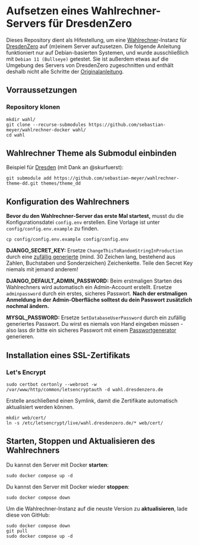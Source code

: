 # Aufsetzen eines Wahlrechner-Servers für DresdenZero

Dieses Repository dient als Hifestellung, um eine [Wahlrechner](https://github.com/sebastian-meyer/wahlrechner)-Instanz für [DresdenZero](https://www.dresdenzero.de) auf (m)einem Server aufzusetzen.
Die folgende Anleitung funktioniert nur auf Debian-basierten Systemen, und wurde ausschließlich mit `Debian 11 (Bullseye)` getestet.
Sie ist außerdem etwas auf die Umgebung des Servers von DresdenZero zugeschnitten und enthält deshalb nicht alle Schritte der [Originalanleitung](https://github.com/wahlrechner/server).

## Vorraussetzungen

### Repository klonen

```
mkdir wahl/
git clone --recurse-submodules https://github.com/sebastian-meyer/wahlrechner-docker wahl/
cd wahl
```

## Wahlrechner Theme als Submodul einbinden

Beispiel für [Dresden](https://github.com/sebastian-meyer/wahlrechner-theme-dd.git) (mit Dank an @skurfuerst):

```
git submodule add https://github.com/sebastian-meyer/wahlrechner-theme-dd.git themes/theme_dd
```

## Konfiguration des Wahlrechners

**Bevor du den Wahlrechner-Server das erste Mal startest,** musst du die Konfigurationsdatei `config.env` erstellen. Eine Vorlage ist unter `config/config.env.example` zu finden.

```
cp config/config.env.example config/config.env
```

**DJANGO_SECRET_KEY:** Ersetze `ChangeThisToRandomStringInProduction` durch eine [zufällig generierte](https://1password.com/de/password-generator/) (mind. 30 Zeichen lang, bestehend aus Zahlen, Buchstaben und Sonderzeichen) Zeichenkette. Teile den Secret Key niemals mit jemand anderem!

**DJANGO_DEFAULT_ADMIN_PASSWORD:** Beim erstmaligen Starten des Wahlrechners wird automatisch ein Admin-Account erstellt. Ersetze `adminpassword` durch ein erstes, sicheres Passwort. **Nach der erstmaligen Anmeldung in der Admin-Oberfläche solltest du dein Passwort zusätzlich nochmal ändern.**

**MYSQL_PASSWORD:** Ersetze `SetDatabaseUserPassword` durch ein zufällig generiertes Passwort. Du wirst es niemals von Hand eingeben müssen - also lass dir bitte ein sicheres Passwort mit einem [Passwortgenerator](https://1password.com/de/password-generator/) generieren.

## Installation eines SSL-Zertifikats

### Let's Encrypt

```
sudo certbot certonly --webroot -w /var/www/http/common/letsencryptauth -d wahl.dresdenzero.de
```

Erstelle anschließend einen Symlink, damit die Zertifikate automatisch aktualisiert werden können.

```
mkdir web/cert/
ln -s /etc/letsencrypt/live/wahl.dresdenzero.de/* web/cert/
```

## Starten, Stoppen und Aktualisieren des Wahlrechners

Du kannst den Server mit Docker **starten**:

```
sudo docker compose up -d
```

Du kannst den Server mit Docker wieder **stoppen**:

```
sudo docker compose down
```

Um die Wahlrechner-Instanz auf die neuste Version zu **aktualisieren**, lade diese von GitHub:

```
sudo docker compose down
git pull
sudo docker compose up -d
```
